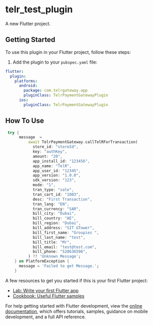 # telr_test_plugin

A new Flutter project.

## Getting Started

To use this plugin in your Flutter project, follow these steps:

1. Add the plugin to your `pubspec.yaml` file:

```yaml
flutter:
  plugin:
    platforms:
      android:
        package: com.telrgateway.app
        pluginClass: TelrPaymentGatewayPlugin
      ios:
        pluginClass: TelrPaymentGatewayPlugin
```
## How To Use
```dart
 try {
      message  =
          await TelrPaymentGateway.callTelRForTransaction(
            store_id: "storeId",
            key: "authKey",
            amount: "20",
            app_install_id: "123456",
            app_name: "TelR",
            app_user_id: "12345",
            app_version: "1.0.0",
            sdk_version: "123",
            mode: "1",
            tran_type: "sale",
            tran_cart_id: "1003",
            desc: "First Transaction",
            tran_lang: "EN",
            tran_currency: "SAR",
            bill_city: "Dubai",
            bill_country: "AE",
            bill_region: "Dubai",
            bill_address: "SIT GTower",
            bill_first_name: "Groupies ",
            bill_last_name: "test",
            bill_title: "Mr",
            bill_email: "test@test.com",
            bill_phone: "528636596",
          ) ?? 'Unknown Message';
    } on PlatformException {
      message = 'Failed to get Message.';
    }
```
A few resources to get you started if this is your first Flutter project:

- [Lab: Write your first Flutter app](https://docs.flutter.dev/get-started/codelab)
- [Cookbook: Useful Flutter samples](https://docs.flutter.dev/cookbook)

For help getting started with Flutter development, view the
[online documentation](https://docs.flutter.dev/), which offers tutorials,
samples, guidance on mobile development, and a full API reference.
